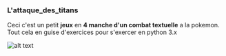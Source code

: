 ### L'attaque_des_titans
Ceci c'est un petit **jeux** en **4 manche d'un combat textuelle** a la pokemon. Tout cela en guise d'exercices pour s'exercer en python 3.x

![alt text](https://image.noelshack.com/fichiers/2018/26/5/1530227560-attaquedestitant.png)
